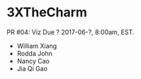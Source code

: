 # 3XTheCharm
PR #04: Viz Due ? 2017-06-?, 8:00am, EST.

* William Xiang
* Rodda John
* Nancy Cao
* Jia Qi Gao
